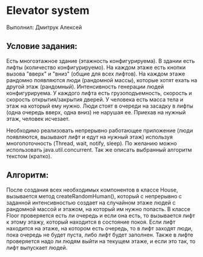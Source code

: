# Elevator system
Выполнил: Дмитрук Алексей
## Условие задания:
Есть многоэтажное здание (этажность конфигурируема). В здании есть лифты (количество конфигурируемо). На каждом этаже есть кнопки вызова "вверх" и "вниз" (общие для всех лифтов). На каждом этаже рандомно появляются люди (рандомной массы), которые хотят ехать на другой этаж (рандомный). Интенсивность генерации людей конфигурируема. 
У каждого лифта есть грузоподъемность, скорость и скорость открытия/закрытия дверей. 
У человека есть масса тела и этаж на который ему нужно.
Люди стоят в очереди на засадку в лифты (одна очередь вверх, одна вниз) не нарушая ее. Приехав на нужный этаж, человек исчезает. 

Необходимо реализовать непрерывно работающее приложение (люди появляются, вызывают лифт и едут на нужный этаж) используя многопоточность (Thread, wait, notify, sleep).
По желанию можно использовать java.util.concurrent. Так же описать выбранный алгоритм текстом (кратко). 

## Алгоритм:
После создания всех необходимых компонентов в классе House, вызывается метод createRandomHuman(), который с непрерывно с заданной интенсивностью создает на случайном этаже людей с рандомной массой и этажом, на который им нужно попасть.
В классе Floor проверяется есть ли очередь и если она есть, то вызывается лифт к этому этажу, который находится в состояние покоя. Если лифт находится на этаже, на котором есть очередь, то в лифт заходят люди, пока очередь не будет пуста, либо лифт будет заполнен. Также в лифте проверяется надо ли людям выйти на текущем этаже, и если это так, то лифт выпускает людей.
